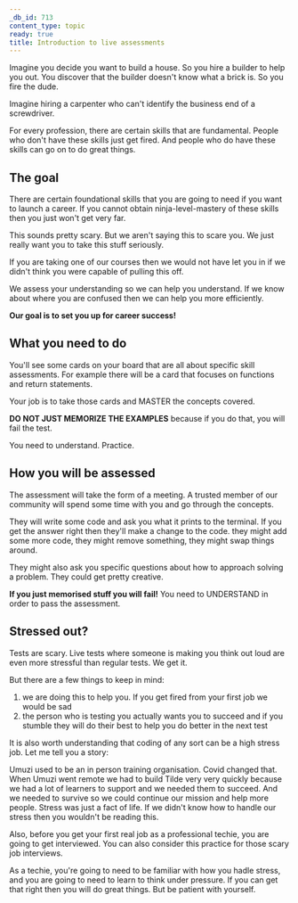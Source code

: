 ```yaml
---
_db_id: 713
content_type: topic
ready: true
title: Introduction to live assessments
---
```


Imagine you decide you want to build a house. So you hire a builder to help you out. You discover that the builder doesn't know what a brick is. So you fire the dude.

Imagine hiring a carpenter who can't identify the business end of a screwdriver.

For every profession, there are certain skills that are fundamental. People who don't have these skills just get fired.
And people who do have these skills can go on to do great things.

## The goal

There are certain foundational skills that you are going to need if you want to launch a career. If you cannot obtain ninja-level-mastery of these skills then you just won't get very far.

This sounds pretty scary. But we aren't saying this to scare you. We just really want you to take this stuff seriously.

If you are taking one of our courses then we would not have let you in if we didn't think you were capable of pulling this off.

We assess your understanding so we can help you understand. If we know about where you are confused then we can help you more efficiently.

**Our goal is to set you up for career success!**

## What you need to do

You'll see some cards on your board that are all about specific skill assessments. For example there will be a card that focuses on functions and return statements.

Your job is to take those cards and MASTER the concepts covered.

**DO NOT JUST MEMORIZE THE EXAMPLES** because if you do that, you will fail the test.

You need to understand. Practice.

## How you will be assessed

The assessment will take the form of a meeting. A trusted member of our community will spend some time with you and go through the concepts.

They will write some code and ask you what it prints to the terminal. If you get the answer right then they'll make a change to the code. they might add some more code, they might remove something, they might swap things around.

They might also ask you specific questions about how to approach solving a problem. They could get pretty creative.

**If you just memorised stuff you will fail!** You need to UNDERSTAND in order to pass the assessment.
## Stressed out?

Tests are scary. Live tests where someone is making you think out loud are even more stressful than regular tests. We get it.

But there are a few things to keep in mind:

1. we are doing this to help you. If you get fired from your first job we would be sad
2. the person who is testing you actually wants you to succeed and if you stumble they will do their best to help you do better in the next test

It is also worth understanding that coding of any sort can be a high stress job. Let me tell you a story:

Umuzi used to be an in person training organisation. Covid changed that. When Umuzi went remote we had to build Tilde very very quickly because we had a lot of learners to support and we needed them to succeed. And we needed to survive so we could continue our mission and help more people. Stress was just a fact of life. If we didn't know how to handle our stress then you wouldn't be reading this.

Also, before you get your first real job as a professional techie, you are going to get interviewed. You can also consider this practice for those scary job interviews.

As a techie, you're going to need to be familiar with how you hadle stress, and you are going to need to learn to think under pressure. If you can get that right then you will do great things. But be patient with yourself.
